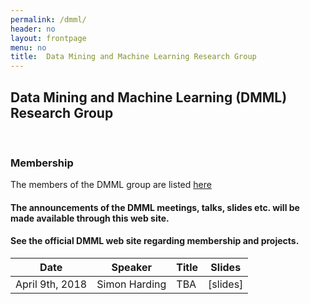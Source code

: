 ```yaml
---
permalink: /dmml/
header: no
layout: frontpage
menu: no
title:  Data Mining and Machine Learning Research Group
---
```


## Data Mining and Machine Learning (DMML) Research Group 

<br>

### Membership
The members of the DMML group are listed [here](https://www.liverpool.ac.uk/computer-science/research/artificial-intelligence/dmml/people/#d.en.695953)

 #### The announcements of the DMML meetings, talks, slides etc. will be made available through this web site.
 #### See the official DMML web site regarding membership and projects. 

| Date  | Speaker | Title | Slides |
| ----- | --------| ------|--------|
| April 9th, 2018 | Simon Harding | TBA | [slides]|

